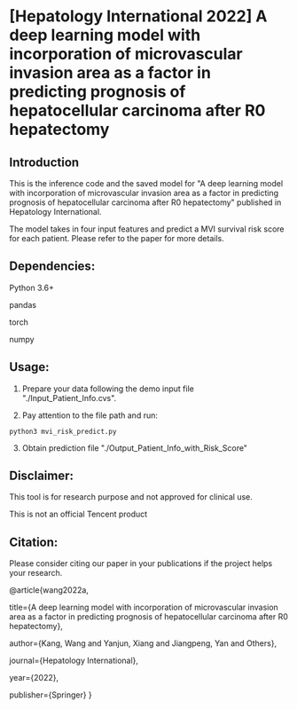 # [Hepatology International 2022] A deep learning model with incorporation of microvascular invasion area as a factor in predicting prognosis of hepatocellular carcinoma after R0 hepatectomy

## Introduction
This is the inference code and the saved model for "A deep learning model with incorporation of microvascular invasion area as a factor in predicting prognosis of hepatocellular carcinoma after R0 hepatectomy" published in Hepatology International.

The model takes in four input features and predict a MVI survival risk score for each patient. Please refer to the paper for more details. 

## Dependencies:

Python 3.6+

pandas

torch

numpy

## Usage:

1. Prepare your data following the demo input file "./Input_Patient_Info.cvs".

2. Pay attention to the file path and run:

```
python3 mvi_risk_predict.py
```

3. Obtain prediction file "./Output_Patient_Info_with_Risk_Score"

## Disclaimer:

This tool is for research purpose and not approved for clinical use.

This is not an official Tencent product

## Citation:

Please consider citing our paper in your publications if the project helps your research.

@article{wang2022a,

  title={A deep learning model with incorporation of microvascular invasion area as a factor in predicting prognosis of hepatocellular carcinoma after R0 hepatectomy},

  author={Kang, Wang and Yanjun, Xiang and Jiangpeng, Yan and Others},

  journal={Hepatology International},

  year={2022},

  publisher={Springer}
}

